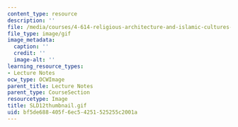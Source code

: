 ```yaml
---
content_type: resource
description: ''
file: /media/courses/4-614-religious-architecture-and-islamic-cultures-fall-2002/bf5de688405f6ec54251525255c2001a_SLD12thumbnail.gif
file_type: image/gif
image_metadata:
  caption: ''
  credit: ''
  image-alt: ''
learning_resource_types:
- Lecture Notes
ocw_type: OCWImage
parent_title: Lecture Notes
parent_type: CourseSection
resourcetype: Image
title: SLD12thumbnail.gif
uid: bf5de688-405f-6ec5-4251-525255c2001a
---
```

